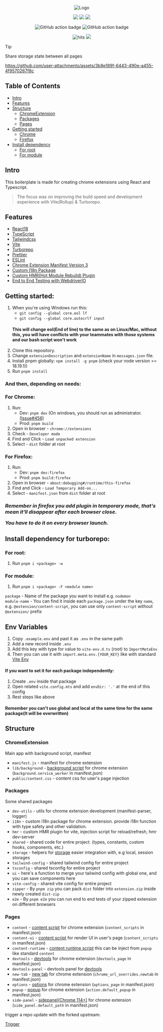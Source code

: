 <div align="center">

<picture>
    <source media="(prefers-color-scheme: dark)" srcset="https://github.com/user-attachments/assets/99cb6303-64e4-4bed-bf3f-35735353e6de" />
    <source media="(prefers-color-scheme: light)" srcset="https://github.com/user-attachments/assets/a5dbf71c-c509-4c4f-80f4-be88a1943b0a" />
    <img alt="Logo" src="https://github.com/user-attachments/assets/99cb6303-64e4-4bed-bf3f-35735353e6de" />
</picture>

![](https://img.shields.io/badge/React-61DAFB?style=flat-square&logo=react&logoColor=black)
![](https://img.shields.io/badge/Typescript-3178C6?style=flat-square&logo=typescript&logoColor=white)
![](https://badges.aleen42.com/src/vitejs.svg)

![GitHub action badge](https://github.com/Jonghakseo/chrome-extension-boilerplate-react-vite/actions/workflows/build-zip.yml/badge.svg)
![GitHub action badge](https://github.com/Jonghakseo/chrome-extension-boilerplate-react-vite/actions/workflows/lint.yml/badge.svg)

<img src="https://hits.seeyoufarm.com/api/count/incr/badge.svg?url=https://github.com/Jonghakseo/chrome-extension-boilerplate-react-viteFactions&count_bg=%23#222222&title_bg=%23#454545&title=😀&edge_flat=true" alt="hits"/>
<a href="https://discord.gg/4ERQ6jgV9a" target="_blank"><img src="https://discord.com/api/guilds/1263404974830915637/widget.png"/></a>

</div>

> [!TIP]
> Share storage state between all pages
>
> https://github.com/user-attachments/assets/3b8e189f-6443-490e-a455-4f9570267f8c

## Table of Contents

- [Intro](#intro)
- [Features](#features)
- [Structure](#structure)
    - [ChromeExtension](#structure-chrome-extension)
    - [Packages](#structure-packages)
    - [Pages](#structure-pages)
- [Getting started](#getting-started)
    - [Chrome](#getting-started-chrome)
    - [Firefox](#getting-started-firefox)
- [Install dependency](#install-dependency)
    - [For root](#install-dependency-for-root)
    - [For module](#install-dependency-for-module)

## Intro <a name="intro"></a>

This boilerplate is made for creating chrome extensions using React and Typescript.
> The focus was on improving the build speed and development experience with Vite(Rollup) & Turborepo.

## Features <a name="features"></a>

- [React18](https://reactjs.org/)
- [TypeScript](https://www.typescriptlang.org/)
- [Tailwindcss](https://tailwindcss.com/)
- [Vite](https://vitejs.dev/)
- [Turborepo](https://turbo.build/repo)
- [Prettier](https://prettier.io/)
- [ESLint](https://eslint.org/)
- [Chrome Extension Manifest Version 3](https://developer.chrome.com/docs/extensions/mv3/intro/)
- [Custom I18n Package](/packages/i18n/)
- [Custom HMR(Hot Module Rebuild) Plugin](/packages/hmr/)
- [End to End Testing with WebdriverIO](https://webdriver.io/)

## Getting started: <a name="getting-started"></a>

1. When you're using Windows run this:
   - `git config --global core.eol lf`
   - `git config --global core.autocrlf input`
   #### This will change eol(End of line) to the same as on Linux/Mac, without this, you will have conflicts with your teammates with those systems and our bash script won't work
2. Clone this repository.
3. Change `extensionDescription` and `extensionName` in `messages.json` file.
4. Install pnpm globally: `npm install -g pnpm` (check your node version >= 18.19.1))
5. Run `pnpm install`

### And then, depending on needs:

### For Chrome: <a name="getting-started-chrome"></a>

1. Run:
    - Dev: `pnpm dev` (On windows, you should run as administrator. [(Issue#456)](https://github.com/Jonghakseo/chrome-extension-boilerplate-react-vite/issues/456)
    - Prod: `pnpm build`
2. Open in browser - `chrome://extensions`
3. Check - `Developer mode`
4. Find and Click - `Load unpacked extension`
5. Select - `dist` folder at root

### For Firefox: <a name="getting-started-firefox"></a>

1. Run:
    - Dev: `pnpm dev:firefox`
    - Prod: `pnpm build:firefox`
2. Open in browser - `about:debugging#/runtime/this-firefox`
3. Find and Click - `Load Temporary Add-on...`
4. Select - `manifest.json` from `dist` folder at root

<h3>
<i>Remember in firefox you add plugin in temporary mode, that's mean it'll disappear after each browser close.

You have to do it on every browser launch.</i>
</h3>

## Install dependency for turborepo: <a name="install-dependency"></a>

### For root: <a name="install-dependency-for-root"></a>

1. Run `pnpm i <package> -w`

### For module: <a name="install-dependency-for-module"></a>

1. Run `pnpm i <package> -F <module name>`

`package` - Name of the package you want to install e.g. `nodemon` \
`module-name` - You can find it inside each `package.json` under the key `name`, e.g. `@extension/content-script`, you can use only `content-script` without `@extension/` prefix

## Env Variables

1. Copy `.example.env` and past it as `.env` in the same path
2. Add a new record inside `.env`
3. Add this key with type for value to `vite-env.d.ts` (root) to `ImportMetaEnv`
4. Then you can use it with `import.meta.env.{YOUR_KEY}` like with standard [Vite Env](https://vitejs.dev/guide/env-and-mode)

#### If you want to set it for each package independently:

1. Create `.env` inside that package
2. Open related `vite.config.mts` and add `envDir: '.'` at the end of this config
3. Rest steps like above

#### Remember you can't use global and local at the same time for the same package(It will be overwritten)

## Structure <a name="structure"></a>

### ChromeExtension <a name="structure-chrome-extension"></a>

Main app with background script, manifest

- `manifest.js` - manifest for chrome extension
- `lib/background` - [background script](https://developer.chrome.com/docs/extensions/mv3/background_pages/) for chrome
  extension (`background.service_worker` in
  manifest.json)
- `public/content.css` - content css for user's page injection

### Packages <a name="structure-packages"></a>

Some shared packages

- `dev-utils` - utils for chrome extension development (manifest-parser, logger)
- `i18n` - custom i18n package for chrome extension. provide i18n function with type safety and other validation.
- `hmr` - custom HMR plugin for vite, injection script for reload/refresh, hmr dev-server
- `shared` - shared code for entire project. (types, constants, custom hooks, components, etc.)
- `storage` - helpers for [storage](https://developer.chrome.com/docs/extensions/reference/api/storage) easier integration with, e.g local, session storages
- `tailwind-config` - shared tailwind config for entire project
- `tsconfig` - shared tsconfig for entire project
- `ui` - here's a function to merge your tailwind config with global one, and you can save components here
- `vite-config` - shared vite config for entire project
- `zipper` - By ```pnpm zip``` you can pack ```dist``` folder into ```extension.zip``` inside newly created ```dist-zip```
- `e2e` - By ```pnpm e2e``` you can run end to end tests of your zipped extension on different browsers

### Pages <a name="structure-pages"></a>

- `content` - [content script](https://developer.chrome.com/docs/extensions/mv3/content_scripts/) for chrome
  extension (`content_scripts` in manifest.json)
- `content-ui` - [content script](https://developer.chrome.com/docs/extensions/mv3/content_scripts/) for render UI in
  user's page (`content_scripts` in manifest.json)
- `content-runtime` - [content runtime script](https://developer.chrome.com/docs/extensions/develop/concepts/content-scripts#functionality)
  this can be inject from `popup` like standard `content`
- `devtools` - [devtools](https://developer.chrome.com/docs/extensions/mv3/devtools/#creating) for chrome
  extension (`devtools_page` in manifest.json)
- `devtools-panel` - devtools panel for [devtools](pages/devtools/src/index.ts)
- `new-tab` - [new tab](https://developer.chrome.com/docs/extensions/mv3/override/) for chrome
  extension (`chrome_url_overrides.newtab` in manifest.json)
- `options` - [options](https://developer.chrome.com/docs/extensions/mv3/options/) for chrome extension (`options_page`
  in manifest.json)
- `popup` - [popup](https://developer.chrome.com/docs/extensions/reference/browserAction/) for chrome
  extension (`action.default_popup` in
  manifest.json)
- `side-panel` - [sidepanel(Chrome 114+)](https://developer.chrome.com/docs/extensions/reference/sidePanel/) for chrome
  extension (`side_panel.default_path` in manifest.json)


trigger a repo update with the forked upstream:

[Trigger](https://pull.git.ci/process/whateverneveranywhere/filliny-web-extension/)



